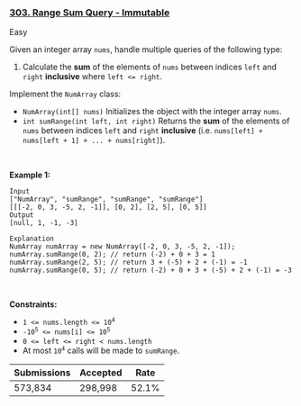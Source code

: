### [303. Range Sum Query - Immutable](https://leetcode.com/problems/range-sum-query-immutable/)

Easy

Given an integer array `` nums ``, handle multiple queries of the following type:

1.   Calculate the __sum__ of the elements of `` nums `` between indices `` left `` and `` right `` __inclusive__ where `` left <= right ``.

Implement the `` NumArray `` class:

*   `` NumArray(int[] nums) `` Initializes the object with the integer array `` nums ``.
*   `` int sumRange(int left, int right) `` Returns the __sum__ of the elements of `` nums `` between indices `` left `` and `` right `` __inclusive__ (i.e. `` nums[left] + nums[left + 1] + ... + nums[right] ``).

 

__Example 1:__

```
Input
["NumArray", "sumRange", "sumRange", "sumRange"]
[[[-2, 0, 3, -5, 2, -1]], [0, 2], [2, 5], [0, 5]]
Output
[null, 1, -1, -3]

Explanation
NumArray numArray = new NumArray([-2, 0, 3, -5, 2, -1]);
numArray.sumRange(0, 2); // return (-2) + 0 + 3 = 1
numArray.sumRange(2, 5); // return 3 + (-5) + 2 + (-1) = -1
numArray.sumRange(0, 5); // return (-2) + 0 + 3 + (-5) + 2 + (-1) = -3
```

 

__Constraints:__

*   <code>1 <= nums.length <= 10<sup>4</sup></code>
*   <code>-10<sup>5</sup> <= nums[i] <= 10<sup>5</sup></code>
*   `` 0 <= left <= right < nums.length ``
*   At most <code>10<sup>4</sup></code> calls will be made to `` sumRange ``.

| Submissions    | Accepted     | Rate   |
| -------------- | ------------ | ------ |
| 573,834 | 298,998 | 52.1% |